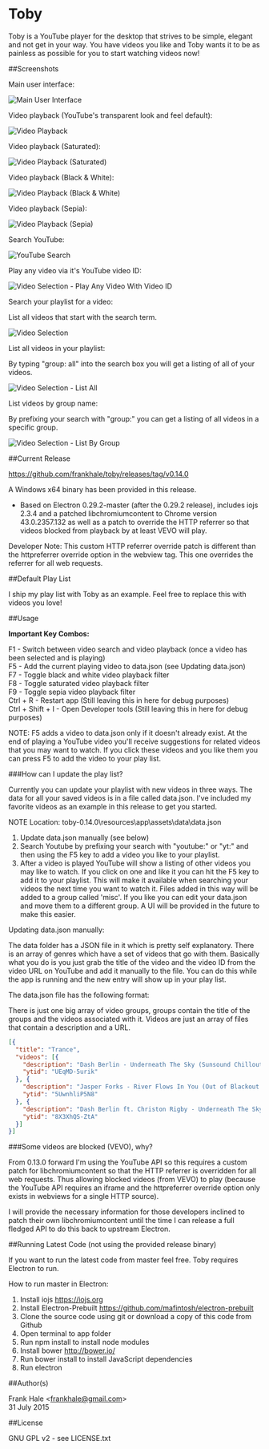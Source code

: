 Toby
====

Toby is a YouTube player for the desktop that strives to be simple, elegant and
not get in your way. You have videos you like and Toby wants it to be as
painless as possible for you to start watching videos now!

##Screenshots

Main user interface:

<img src="screenshots/toby-main-ui.png" alt="Main User Interface"/>

Video playback (YouTube's transparent look and feel default):

<img src="screenshots/toby-video-playback.png" alt="Video Playback" />

Video playback (Saturated):

<img src="screenshots/toby-video-playback-saturated.png" alt="Video Playback (Saturated)"/>

Video playback (Black & White):

<img src="screenshots/toby-video-playback-black-and-white.png" alt="Video Playback (Black & White)"/>

Video playback (Sepia):

<img src="screenshots/toby-video-playback-sepia.png" alt="Video Playback (Sepia)"/>

Search YouTube:

<img src="screenshots/toby-youtube-search.png" alt="YouTube Search"/>

Play any video via it's YouTube video ID:

<img src="screenshots/toby-play-video-with-id.png" alt="Video Selection - Play Any Video With Video ID"/>

Search your playlist for a video:

List all videos that start with the search term.

<img src="screenshots/toby-video-search.png" alt="Video Selection"/>

List all videos in your playlist:

By typing "group: all" into the search box you will get a listing of all of your
videos.

<img src="screenshots/toby-video-search-all.png" alt="Video Selection - List All"/>

List videos by group name:

By prefixing your search with "group:" you can get a listing of all videos in a specific
group.

<img src="screenshots/toby-video-search-by-group.png" alt="Video Selection - List By Group"/>

##Current Release

https://github.com/frankhale/toby/releases/tag/v0.14.0

A Windows x64 binary has been provided in this release.

- Based on Electron 0.29.2-master (after the 0.29.2 release), includes iojs 2.3.4
and a patched libchromiumcontent to Chrome version 43.0.2357.132 as well as a
patch to override the HTTP referrer so that videos blocked from playback by at least
VEVO will play.

Developer Note: This custom HTTP referrer override patch is different than the
httpreferrer override option in the webview tag. This one overrides the referrer
for all web requests.

##Default Play List

I ship my play list with Toby as an example. Feel free to replace this with
videos you love!

##Usage

**Important Key Combos:**

F1 - Switch between video search and video playback (once a video has been selected and is playing)  
F5 - Add the current playing video to data.json (see Updating data.json)  
F7 - Toggle black and white video playback filter  
F8 - Toggle saturated video playback filter  
F9 - Toggle sepia video playback filter  
Ctrl + R - Restart app (Still leaving this in here for debug purposes)  
Ctrl + Shift + I - Open Developer tools (Still leaving this in here for debug purposes)

NOTE: F5 adds a video to data.json only if it doesn't already exist. At the end
of playing a YouTube video you'll receive suggestions for related videos that you
may want to watch. If you click these videos and you like them you can press F5
to add the video to your play list.

###How can I update the play list?

Currently you can update your playlist with new videos in three ways. The data for
all your saved videos is in a file called data.json. I've included my favorite
videos as an example in this release to get you started.

NOTE Location: toby-0.14.0\resources\app\assets\data\data.json

1. Update data.json manually (see below)
2. Search Youtube by prefixing your search with "youtube:" or "yt:" and then
   using the F5 key to add a video you like to your playlist.
3. After a video is played YouTube will show a listing of other videos you may
   like to watch. If you click on one and like it you can hit the F5 key to add
   it to your playlist. This will make it available when searching your videos
   the next time you want to watch it. Files added in this way will be added to
   a group called 'misc'. If you like you can edit your data.json and move them
   to a different group. A UI will be provided in the future to make this easier.

Updating data.json manually:  

The data folder has a JSON file in it which is pretty self explanatory. There
is an array of genres which have a set of videos that go with them. Basically
what you do is you just grab the title of the video and the video ID from the
video URL on YouTube and add it manually to the file. You can do this while the
app is running and the new entry will show up in your play list.

The data.json file has the following format:

There is just one big array of video groups, groups contain the title of the
groups and the videos associated with it. Videos are just an array of files
that contain a description and a URL.

```json
[{  
  "title": "Trance",
  "videos": [{
    "description": "Dash Berlin - Underneath The Sky (Sunsound Chillout Remix)",
    "ytid": "UEqMD-5urik"
  }, {
    "description": "Jasper Forks - River Flows In You (Out of Blackout Vocal Edit) [HD]",
    "ytid": "5UwnhliP5N8"
  }, {
    "description": "Dash Berlin ft. Christon Rigby - Underneath The Sky (ASOT 667 Official Preview) #WeAre",
    "ytid": "8X3XhQS-ZtA"
  }]
}]
```

###Some videos are blocked (VEVO), why?

From 0.13.0 forward I'm using the YouTube API so this requires a custom patch for
libchromiumcontent so that the HTTP referrer is overridden for all web requests.
Thus allowing blocked videos (from VEVO) to play (because the YouTube API requires an iframe
and the httpreferrer override option only exists in webviews for a single HTTP source).

I will provide the necessary information for those developers inclined to patch
their own libchromiumcontent until the time I can release a full fledged API to do
this back to upstream Electron.

##Running Latest Code (not using the provided release binary)

If you want to run the latest code from master feel free. Toby requires
Electron to run.

How to run master in Electron:

1. Install iojs https://iojs.org
2. Install Electron-Prebuilt https://github.com/mafintosh/electron-prebuilt
3. Clone the source code using git or download a copy of this code from Github
4. Open terminal to app folder
5. Run npm install to install node modules
6. Install bower http://bower.io/
6. Run bower install to install JavaScript dependencies
7. Run electron <path-to-folder-containing-toby-source>

##Author(s)

Frank Hale &lt;frankhale@gmail.com&gt;  
31 July 2015

##License

GNU GPL v2 - see LICENSE.txt
